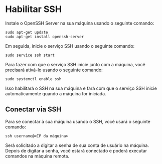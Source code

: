 # Habilitar SSH

Instale o OpenSSH Server na sua máquina usando o seguinte comando:

```
sudo apt-get update
sudo apt-get install openssh-server
```
Em seguida, inicie o serviço SSH usando o seguinte comando:

```
sudo service ssh start
```

Para fazer com que o serviço SSH inicie junto com a máquina, você precisará ativá-lo usando o seguinte comando:

    sudo systemctl enable ssh

Isso habilitará o SSH na sua máquina e fará com que o serviço SSH inicie automaticamente quando a máquina for iniciada.

## Conectar via SSH

Para se conectar à sua máquina usando o SSH, você usará o seguinte comando:

    ssh username@<IP da máquina>

Será solicitado a digitar a senha de sua conta de usuário na máquina. Depois de digitar a senha, você estará conectado e poderá executar comandos na máquina remota.
